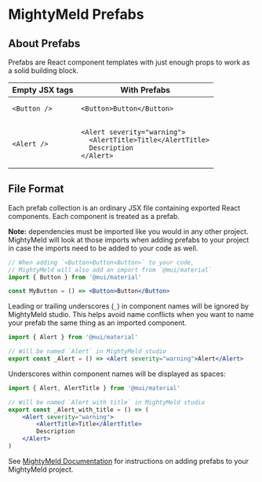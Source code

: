 # MightyMeld Prefabs

## About Prefabs

Prefabs are React component templates with just enough props to work as a solid building block.

| Empty JSX tags | With Prefabs                                                                                             |
| -------------- | -------------------------------------------------------------------------------------------------------- |
| `<Button />`   | <pre>`<Button>Button</Button>`</pre>                                                                     |
| `<Alert />`    | <pre>`<Alert severity="warning">`<br>`  <AlertTitle>Title</AlertTitle>`<br>`  Description`<br>`</Alert>` |

## File Format

Each prefab collection is an ordinary JSX file containing exported React components. Each component is treated as a prefab.

**Note:** dependencies must be imported like you would in any other project. MightyMeld will look at
those imports when adding prefabs to your project in case the imports need to be added to your code
as well.

```jsx
// When adding `<Button>Button<Button>` to your code,
// MightyMeld will also add an import from `@mui/material`
import { Button } from '@mui/material'

const MyButton = () => <Button>Button</Button>
```

Leading or trailing underscores (`_`) in component names will be ignored by MightyMeld studio. This
helps avoid name conflicts when you want to name your prefab the same thing as an imported
component.

```jsx
import { Alert } from '@mui/material'

// Will be named `Alert` in MightyMeld studio
export const _Alert = () => <Alert severity="warning">Alert</Alert>
```

Underscores within component names will be displayed as spaces:

```jsx
import { Alert, AlertTitle } from '@mui/material'

// Will be named `Alert with title` in MightyMeld studio
export const _Alert_with_title = () => (
	<Alert severity="warning">
		<AlertTitle>Title</AlertTitle>
		Description
	</Alert>
)
```

See [MightyMeld Documentation](https://docs.mightymeld.com/docs/setup/additional/prefabs) for instructions on adding prefabs to your MightyMeld project.
